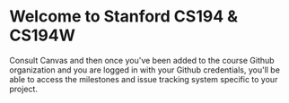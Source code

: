 # Welcome to Stanford CS194 & CS194W

Consult Canvas and then once you've been added to the course Github organization and you are logged in with your Github credentials, you'll be able to access the milestones and issue tracking system specific to your project.  
